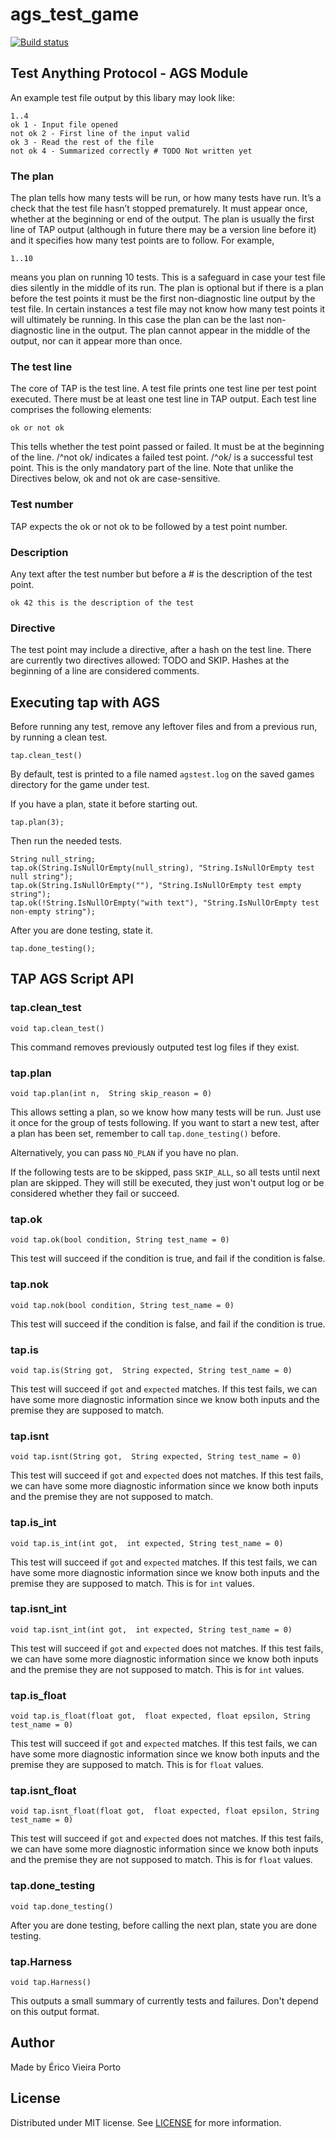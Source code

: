 # ags_test_game

[![Build status](https://ci.appveyor.com/api/projects/status/2qakyfoixd50r78g?svg=true)](https://ci.appveyor.com/project/ericoporto/ags-test-game)

## Test Anything Protocol - AGS Module

An example test file output by this libary may look like:
   
    1..4
    ok 1 - Input file opened
    not ok 2 - First line of the input valid
    ok 3 - Read the rest of the file
    not ok 4 - Summarized correctly # TODO Not written yet

### The plan
The plan tells how many tests will be run, or how many tests have run. 
It’s a check that the test file hasn’t stopped prematurely. It must appear 
once, whether at the beginning or end of the output. The plan is usually the 
first line of TAP output (although in future there may be a version line 
before it) and it specifies how many test points are to follow. 
For example, 

    1..10

means you plan on running 10 tests. This is a safeguard in case your test 
file dies silently in the middle of its run. The plan is optional but if 
there is a plan before the test points it must be the first non-diagnostic 
line output by the test file. In certain instances a test file may not know 
how many test points it will ultimately be running. In this case the plan can 
be the last non-diagnostic line in the output. The plan cannot appear in the 
middle of the output, nor can it appear more than once.

### The test line
The core of TAP is the test line. A test file prints one test line per test 
point executed. There must be at least one test line in TAP output. Each test 
line comprises the following elements:

    ok or not ok

This tells whether the test point passed or failed. It must be at the 
beginning of the line. /^not ok/ indicates a failed test point. /^ok/ is a 
successful test point. This is the only mandatory part of the line. Note that
unlike the Directives below, ok and not ok are case-sensitive.

### Test number
TAP expects the ok or not ok to be followed by a test point number. 

### Description
Any text after the test number but before a # is the description of the test 
point.

    ok 42 this is the description of the test

### Directive
The test point may include a directive, after a hash on the test line. 
There are currently two directives allowed: TODO and SKIP. Hashes at the 
beginning of a line are considered comments.

## Executing tap with AGS

Before running any test, remove any leftover files and from a previous run, by
running a clean test.

    tap.clean_test()

By default, test is printed to a file named `agstest.log` on the saved games
directory for the game under test.

If you have a plan, state it before starting out.

    tap.plan(3);

Then run the needed tests.

    String null_string;
    tap.ok(String.IsNullOrEmpty(null_string), "String.IsNullOrEmpty test null string");
    tap.ok(String.IsNullOrEmpty(""), "String.IsNullOrEmpty test empty string");
    tap.ok(!String.IsNullOrEmpty("with text"), "String.IsNullOrEmpty test non-empty string");

After you are done testing, state it.

    tap.done_testing();

## TAP AGS Script API

### tap.clean_test
    void tap.clean_test()

This command removes previously outputed test log files if they exist. 

### tap.plan
    void tap.plan(int n,  String skip_reason = 0)

This allows setting a plan, so we know how many tests will be run. Just use it
once for the group of tests following. If you want to start a new test, after
a plan has been set, remember to call `tap.done_testing()` before.

Alternatively, you can pass `NO_PLAN` if you have no plan.

If the following tests are to be skipped, pass `SKIP_ALL`, so all tests until
next plan are skipped. They will still be executed, they just won't output log 
or be considered whether they fail or succeed.

### tap.ok
    void tap.ok(bool condition, String test_name = 0)

This test will succeed if the condition is true, and fail if the condition is 
false.

### tap.nok
    void tap.nok(bool condition, String test_name = 0)

This test will succeed if the condition is false, and fail if the condition is 
true.

### tap.is
    void tap.is(String got,  String expected, String test_name = 0)

This test will succeed if `got` and `expected` matches. If this test fails,
we can have some more diagnostic information since we know both inputs and the
premise they are supposed to match.

### tap.isnt
    void tap.isnt(String got,  String expected, String test_name = 0)

This test will succeed if `got` and `expected` does not matches. If this test 
fails, we can have some more diagnostic information since we know both inputs 
and the premise they are not supposed to match.

### tap.is_int
    void tap.is_int(int got,  int expected, String test_name = 0)

This test will succeed if `got` and `expected` matches. If this test fails,
we can have some more diagnostic information since we know both inputs and the
premise they are supposed to match. This is for `int` values.

### tap.isnt_int
    void tap.isnt_int(int got,  int expected, String test_name = 0)

This test will succeed if `got` and `expected` does not matches. If this test 
fails, we can have some more diagnostic information since we know both inputs 
and the premise they are not supposed to match. This is for `int` values.

### tap.is_float
    void tap.is_float(float got,  float expected, float epsilon, String test_name = 0)

This test will succeed if `got` and `expected` matches. If this test fails,
we can have some more diagnostic information since we know both inputs and the
premise they are supposed to match. This is for `float` values.

### tap.isnt_float
    void tap.isnt_float(float got,  float expected, float epsilon, String test_name = 0)

This test will succeed if `got` and `expected` does not matches. If this test 
fails, we can have some more diagnostic information since we know both inputs 
and the premise they are not supposed to match. This is for `float` values.

### tap.done_testing
    void tap.done_testing()

After you are done testing, before calling the next plan, state you are done
testing.

### tap.Harness
    void tap.Harness()

This outputs a small summary of currently tests and failures. Don't depend on
this output format.


## Author

Made by Érico Vieira Porto


## License

Distributed under MIT license. See [LICENSE](https://github.com/ericoporto/ags_test_game/blob/master/LICENSE) for more information.


